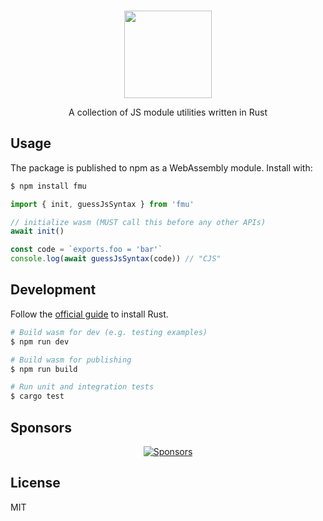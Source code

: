 <br>

<p align="center">
  <picture>
    <source media="(prefers-color-scheme: dark)" srcset="https://user-images.githubusercontent.com/34116392/179419080-7ef828f6-6f83-429c-ae4b-3d8e40976c4d.svg" height="140">
    <img src="https://user-images.githubusercontent.com/34116392/179418976-8154b41b-087a-4a5a-9254-639707e48a4e.svg" height="140">
  </picture>
</p>

<p align="center">
  A collection of JS module utilities written in Rust
</p>

## Usage

The package is published to npm as a WebAssembly module. Install with:

```bash
$ npm install fmu
```

```js
import { init, guessJsSyntax } from 'fmu'

// initialize wasm (MUST call this before any other APIs)
await init()

const code = `exports.foo = 'bar'`
console.log(await guessJsSyntax(code)) // "CJS"
```

## Development

Follow the [official guide](https://www.rust-lang.org/tools/install) to install Rust.

```bash
# Build wasm for dev (e.g. testing examples)
$ npm run dev

# Build wasm for publishing
$ npm run build

# Run unit and integration tests
$ cargo test
```

## Sponsors

<p align="center">
  <a href="https://bjornlu.com/sponsors.svg">
    <img src="https://bjornlu.com/sponsors.svg" alt="Sponsors" />
  </a>
</p>

## License

MIT
